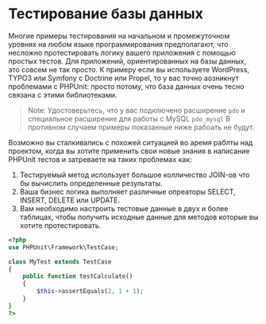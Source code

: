 # Тестирование базы данных

Многие примеры тестирования на начальном и промежуточном уровнях на любом языке программирования предполагают, 
что несложно протестировать логику вашего приложения с помощью простых тестов. Для приложений, ориентированных 
на базы данных, это совсем не так просто. К примеру если вы используете WordPress, TYPO3 или Symfony с Doctrine или Propel, 
то у вас точно аозникнут проблемами с PHPUnit: просто потому, что база данных очень тесно связана с этими библиотеками.

> Note: Удостоверьтесь, что у вас подключено расширение `pdo` и специальное расширение для работы с MySQL `pdo_mysql`
  В противном случаем примеры показанные ниже рабоать не будут.       

Возможно вы сталкивались с похожей ситуацией во аремя раблты над проектом, когда вы хотите применить свои новые знания
в написание PHPUnit тестов и затреваете на таких проблемах как:

1. Тестируемый метод использует большое колличество JOIN-ов что бы вычислить определенные результаты.
2. Ваша бизнес логика выполняет различные опреаторы SELECT, INSERT, DELETE или UPDATE.
3. Вам необходимо настроить тестовые данные в двух и более таблицах, чтобы получить исходные данные для методов 
   которые вы хотите протестировать.


```php
<?php
use PHPUnit\Framework\TestCase;

class MyTest extends TestCase
{
    public function testCalculate()
    {
        $this->assertEquals(2, 1 + 1);
    }
}
?>
```
